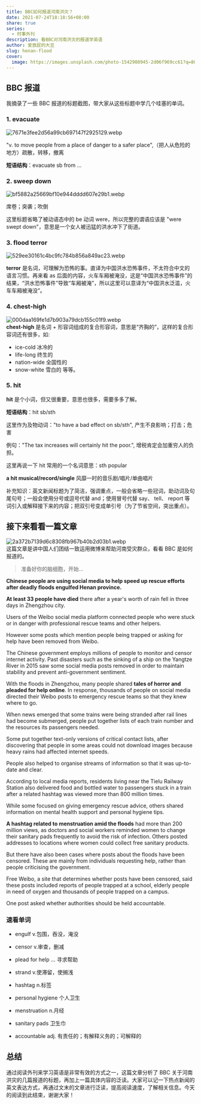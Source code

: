 ```yaml
---  
title: BBC如何报道河南洪灾？  
date: 2021-07-24T18:18:56+08:00  
share: true  
series:  
  - 时事外刊  
description: 看BBC对河南洪灾的报道学英语  
author: 爱放屁的大豆  
slug: henan-flood  
cover:  
  image: https://images.unsplash.com/photo-1542908945-2d06f969cc61?q=80&w=1000&auto=format&fit=crop&ixlib=rb-4.0.3&ixid=M3wxMjA3fDB8MHxwaG90by1wYWdlfHx8fGVufDB8fHx8fA%3D%3D  
---  
```

  
  
## BBC 报道  
我摘录了一些 BBC 报道的标题截图，带大家从这些标题中学几个哇塞的单词。  
  
### 1. evacuate  
![7671e3fee2d56a99cb697147f2925129.webp](/images/7671e3fee2d56a99cb697147f2925129.webp)  
  
"v. to move people from a place of danger to a safer place",（把人从危险的地方）疏散，转移，撤离  
  
**短语结构**：evacuate sb from ...  
  
### 2. sweep down  
![bf5882a25669bf10e944dddd607e29b1.webp](/images/bf5882a25669bf10e944dddd607e29b1.webp)  
  
席卷；突袭；吹倒  
  
这里标题省略了被动语态中的 be 动词 were，所以完整的谓语应该是 "were swept down"，意思是一个女人被迅猛的洪水冲下了街道。  
  
  
### 3. flood terror  
![529ee30161c4bc9fc784b856a849ac23.webp](/images/529ee30161c4bc9fc784b856a849ac23.webp)  
  
**terror** 是名词，可理解为恐怖的事。直译为中国洪水恐怖事件，不太符合中文的语言习惯。再来看 as 后面的内容，火车车厢被淹没，这是“中国洪水恐怖事件”的结果，“洪水恐怖事件”导致“车厢被淹”，所以这里可以意译为“中国洪水泛滥，火车车厢被淹没”。  
  
### 4. chest-high  
![000daa169fe1d7b903a79dcb155c01f9.webp](/images/000daa169fe1d7b903a79dcb155c01f9.webp)  
**chest-high** 是名词 + 形容词组成的复合形容词，意思是“齐胸的”，这样的复合形容词还有很多，如:  
* ice-cold 冰冷的    
* life-long 终生的    
* nation-wide 全国性的    
* snow-white 雪白的 等等。  
  
### 5. hit  
**hit** 是个小词，但又很重要，意思也很多，需要多多了解。  
  
**短语结构**：hit sb/sth  
  
  
这里作为及物动词："to have a bad effect on sb/sth", 产生不良影响；打击；危害  
  
例句："The tax increases will certainly hit the poor.", 增税肯定会加重穷人的负担。  
  
这里再说一下 hit 常用的一个名词意思：sth popular  
  
**a hit musical/record/single** 风靡一时的音乐剧/唱片/单曲唱片  
  
补充知识：英文新闻标题为了简洁，强调重点，一般会省略一些冠词，助动词及句尾句号；一般会使用分号或逗号代替 and；使用冒号代替 say、 tell、 report 等词引入或解释接下来的内容；把双引号变成单引号（为了节省空间，突出重点）。  
  
## 接下来看看一篇文章  
![2a372b7139d6c8308fb967b40b2d03b1.webp](/images/2a372b7139d6c8308fb967b40b2d03b1.webp)  
这篇文章是讲中国人们团结一致运用微博来帮助河南受灾群众，看看 BBC 是如何报道的。  
  
> 准备好你的脑细胞，开始...  
  
**Chinese people are using social media to help speed up rescue efforts after deadly floods engulfed Henan province.**   
  
**At least 33 people have died** there after a year's worth of rain fell in three days in Zhengzhou city.  
  
Users of the Weibo social media platform connected people who were stuck or in danger with professional rescue teams and other helpers.  
  
However some posts which mention people being trapped or asking for help have been removed from Weibo.  
  
The Chinese government employs millions of people to monitor and censor internet activity. Past disasters such as the sinking of a ship on the Yangtze River in 2015 saw some social media posts removed in order to maintain stability and prevent anti-government sentiment.  
  
With the floods in Zhengzhou, many people shared **tales of horror and pleaded for help online**. In response, thousands of people on social media directed their Weibo posts to emergency rescue teams so that they knew where to go.  
  
When news emerged that some trains were being stranded after rail lines had become submerged, people put together lists of each train number and the resources its passengers needed.  
  
Some put together text-only versions of critical contact lists, after discovering that people in some areas could not download images because heavy rains had affected internet speeds.  
  
People also helped to organise streams of information so that it was up-to-date and clear.  
  
According to local media reports, residents living near the Tielu Railway Station also delivered food and bottled water to passengers stuck in a train after a related hashtag was viewed more than 800 million times.  
  
While some focused on giving emergency rescue advice, others shared information on mental health support and personal hygiene tips.  
  
**A hashtag related to menstruation amid the floods** had more than 200 million views, as doctors and social workers reminded women to change their sanitary pads frequently to avoid the risk of infection. Others posted addresses to locations where women could collect free sanitary products.  
  
But there have also been cases where posts about the floods have been censored. These are mainly from individuals requesting help, rather than people criticising the government.  
  
Free Weibo, a site that determines whether posts have been censored, said these posts included reports of people trapped at a school, elderly people in need of oxygen and thousands of people trapped on a campus.  
  
One post asked whether authorities should be held accountable.  
  
### 速看单词  
  
* engulf    v.包围，吞没，淹没  
  
* censor    v.审查，删减  
  
* plead for help ... 寻求帮助  
  
* strand     v.使滞留，使搁浅  
  
* hashtag   n.标签   
  
* personal hygiene 个人卫生  
  
* menstruation  n.月经  
  
* sanitary pads 卫生巾  
  
* accountable adj. 有责任的；有解释义务的；可解释的  
  
## 总结  
  
通过阅读外刊来学习英语是非常有效的方式之一，这篇文章分析了 BBC 关于河南洪灾的几篇报道的标题，再加上一篇具体内容的泛读。大家可以记一下热点新闻的英文表达方式，再通过文末的文章进行泛读，提高阅读速度，了解相关信息。今天的阅读到此结束，谢谢大家！